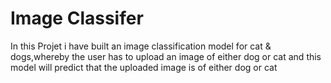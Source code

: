 # Image Classifer
In this Projet i have built an image classification model for cat & dogs,whereby the user has to upload an image of either dog or cat and this model will predict that the uploaded image is of either dog or cat
